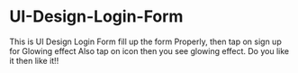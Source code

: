 # UI-Design-Login-Form
This is UI Design Login Form fill up the form 
Properly, then tap on sign up for Glowing effect
Also tap on icon then you see glowing effect. 
Do you like it then like it!! 
